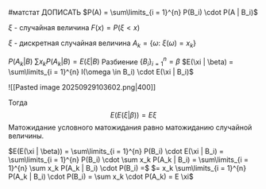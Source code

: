 #матстат 
ДОПИСАТЬ
$P(A) = \sum\limits_{i = 1}^{n} P(B_i) \cdot P(A | B_i)$

$\xi$ - случайная величина
$F(x) = P(\xi < x)$

$\xi$ - дискретная случайная величина
$A_k = \{ \omega: \ \xi(\omega) = x_k \}$

$P(A_k | B) \ \sum x_k P(A_k | B) = E(\xi | B)$
Разбиение $\{ B_i \}_{i = 1}^n = \beta$
$E(\xi | \beta) = \sum\limits_{i = 1}^{n} I(\omega \in B_i) \cdot E(\xi | B_i)$

![[Pasted image 20250929103602.png|400]]

Тогда $$E(E(\xi | \beta)) = E \xi$$
Матожидание условного матожидания равно матожиданию случайной величины.

$E(E(\xi | \beta)) = \sum\limits_{i = 1}^{n} P(B_i) \cdot E(\xi | B_i) = \sum\limits_{i = 1}^{n} P(B_i) \cdot \sum x_k P(A_k | B_i) = \sum\limits_{i = 1}^{n} \sum x_k P(A_k | B_i) \cdot P(B_i) =$
$= x_k \sum\limits_{i = 1}^{n} P(A_k | B_i) \cdot P(B_i) = \sum x_k \cdot P(A_k) = E \xi$
